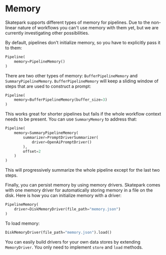 # Memory

Skatepark supports different types of memory for pipelines. Due to the non-linear nature of workflows you can't use memory with them yet, but we are currently investigating other possibilities.

By default, pipelines don't initialize memory, so you have to explicitly pass it to them:

```python
Pipeline(
    memory=PipelineMemory()
)
```

There are two other types of memory: `BufferPipelineMemory` and `SummaryPipelineMemory`. `BufferPipelineMemory` will keep a sliding window of steps that are used to construct a prompt:

```python
Pipeline(
    memory=BufferPipelineMemory(buffer_size=3)
)
```

This works great for shorter pipelines but fails if the whole workflow context needs to be present. You can use `SummaryMemory` to address that:

```python
Pipeline(
    memory=SummaryPipelineMemory(
        summarizer=PromptDriverSummarizer(
            driver=OpenAiPromptDriver()
        ),
        offset=2
    )
)
```

This will progressively summarize the whole pipeline except for the last two steps.

Finally, you can persist memory by using memory drivers. Skatepark comes with one memory driver for automatically storing memory in a file on the disk. Here is how you can initialize memory with a driver:

```python
PipelineMemory(
    driver=DiskMemoryDriver(file_path="memory.json")
)
```

To load memory:

```python
DiskMemoryDriver(file_path="memory.json").load()
```

You can easily build drivers for your own data stores by extending `MemoryDriver`. You only need to implement `store` and `load` methods.